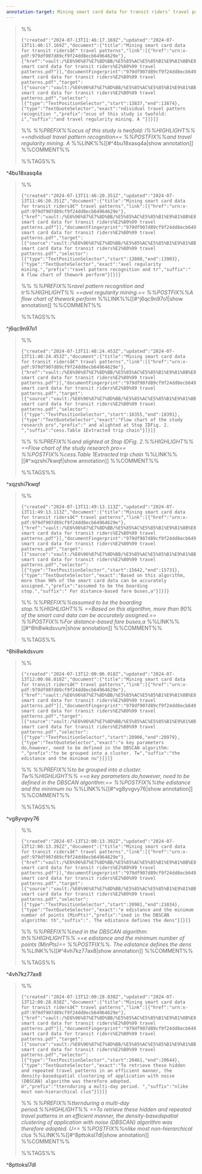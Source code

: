 ```yaml
---
annotation-target: Mining smart card data for transit riders’ travel patterns.pdf
---
```



>%%
>```annotation-json
>{"created":"2024-07-13T11:46:17.169Z","updated":"2024-07-13T11:46:17.169Z","document":{"title":"Mining smart card data for transit ridersâ€™ travel patterns","link":[{"href":"urn:x-pdf:979df907d89cf9f24dd8ecb64964629e"},{"href":"vault:/%E6%96%87%E7%8D%BB/%E5%85%AC%E5%85%B1%E9%81%8B%E8%BC%B8&%E9%9B%BB%E5%AD%90%E7%A5%A8%E8%AD%89/Mining smart card data for transit riders%E2%80%99 travel patterns.pdf"}],"documentFingerprint":"979df907d89cf9f24dd8ecb64964629e"},"uri":"vault:/%E6%96%87%E7%8D%BB/%E5%85%AC%E5%85%B1%E9%81%8B%E8%BC%B8&%E9%9B%BB%E5%AD%90%E7%A5%A8%E8%AD%89/Mining smart card data for transit riders%E2%80%99 travel patterns.pdf","target":[{"source":"vault:/%E6%96%87%E7%8D%BB/%E5%85%AC%E5%85%B1%E9%81%8B%E8%BC%B8&%E9%9B%BB%E5%AD%90%E7%A5%A8%E8%AD%89/Mining smart card data for transit riders%E2%80%99 travel patterns.pdf","selector":[{"type":"TextPositionSelector","start":13837,"end":13874},{"type":"TextQuoteSelector","exact":"ndividual travel pattern recognition ","prefix":"ocus of this study is twofold: i","suffix":"and travel regularity mining. A "}]}]}
>```
>%%
>*%%PREFIX%%ocus of this study is twofold: i%%HIGHLIGHT%% ==ndividual travel pattern recognition== %%POSTFIX%%and travel regularity mining. A*
>%%LINK%%[[#^4bu18xasq4a|show annotation]]
>%%COMMENT%%
>
>%%TAGS%%
>
^4bu18xasq4a


>%%
>```annotation-json
>{"created":"2024-07-13T11:46:20.351Z","updated":"2024-07-13T11:46:20.351Z","document":{"title":"Mining smart card data for transit ridersâ€™ travel patterns","link":[{"href":"urn:x-pdf:979df907d89cf9f24dd8ecb64964629e"},{"href":"vault:/%E6%96%87%E7%8D%BB/%E5%85%AC%E5%85%B1%E9%81%8B%E8%BC%B8&%E9%9B%BB%E5%AD%90%E7%A5%A8%E8%AD%89/Mining smart card data for transit riders%E2%80%99 travel patterns.pdf"}],"documentFingerprint":"979df907d89cf9f24dd8ecb64964629e"},"uri":"vault:/%E6%96%87%E7%8D%BB/%E5%85%AC%E5%85%B1%E9%81%8B%E8%BC%B8&%E9%9B%BB%E5%AD%90%E7%A5%A8%E8%AD%89/Mining smart card data for transit riders%E2%80%99 travel patterns.pdf","target":[{"source":"vault:/%E6%96%87%E7%8D%BB/%E5%85%AC%E5%85%B1%E9%81%8B%E8%BC%B8&%E9%9B%BB%E5%AD%90%E7%A5%A8%E8%AD%89/Mining smart card data for transit riders%E2%80%99 travel patterns.pdf","selector":[{"type":"TextPositionSelector","start":13880,"end":13903},{"type":"TextQuoteSelector","exact":"avel regularity mining.","prefix":"ravel pattern recognition and tr","suffix":" A flow chart of thework perform"}]}]}
>```
>%%
>*%%PREFIX%%ravel pattern recognition and tr%%HIGHLIGHT%% ==avel regularity mining.== %%POSTFIX%%A flow chart of thework perform*
>%%LINK%%[[#^j6qc9n97o1|show annotation]]
>%%COMMENT%%
>
>%%TAGS%%
>
^j6qc9n97o1


>%%
>```annotation-json
>{"created":"2024-07-13T11:48:24.453Z","updated":"2024-07-13T11:48:24.453Z","document":{"title":"Mining smart card data for transit ridersâ€™ travel patterns","link":[{"href":"urn:x-pdf:979df907d89cf9f24dd8ecb64964629e"},{"href":"vault:/%E6%96%87%E7%8D%BB/%E5%85%AC%E5%85%B1%E9%81%8B%E8%BC%B8&%E9%9B%BB%E5%AD%90%E7%A5%A8%E8%AD%89/Mining smart card data for transit riders%E2%80%99 travel patterns.pdf"}],"documentFingerprint":"979df907d89cf9f24dd8ecb64964629e"},"uri":"vault:/%E6%96%87%E7%8D%BB/%E5%85%AC%E5%85%B1%E9%81%8B%E8%BC%B8&%E9%9B%BB%E5%AD%90%E7%A5%A8%E8%AD%89/Mining smart card data for transit riders%E2%80%99 travel patterns.pdf","target":[{"source":"vault:/%E6%96%87%E7%8D%BB/%E5%85%AC%E5%85%B1%E9%81%8B%E8%BC%B8&%E9%9B%BB%E5%AD%90%E7%A5%A8%E8%AD%89/Mining smart card data for transit riders%E2%80%99 travel patterns.pdf","selector":[{"type":"TextPositionSelector","start":18355,"end":18391},{"type":"TextQuoteSelector","exact":"Flow chart of the study research pro","prefix":" and alighted at Stop IDFig. 2. ","suffix":"cess.Table 1Extracted trip chain"}]}]}
>```
>%%
>*%%PREFIX%%and alighted at Stop IDFig. 2.%%HIGHLIGHT%% ==Flow chart of the study research pro== %%POSTFIX%%cess.Table 1Extracted trip chain*
>%%LINK%%[[#^xqzshi7kwqf|show annotation]]
>%%COMMENT%%
>
>%%TAGS%%
>
^xqzshi7kwqf


>%%
>```annotation-json
>{"created":"2024-07-13T11:49:13.113Z","updated":"2024-07-13T11:49:13.113Z","document":{"title":"Mining smart card data for transit ridersâ€™ travel patterns","link":[{"href":"urn:x-pdf:979df907d89cf9f24dd8ecb64964629e"},{"href":"vault:/%E6%96%87%E7%8D%BB/%E5%85%AC%E5%85%B1%E9%81%8B%E8%BC%B8&%E9%9B%BB%E5%AD%90%E7%A5%A8%E8%AD%89/Mining smart card data for transit riders%E2%80%99 travel patterns.pdf"}],"documentFingerprint":"979df907d89cf9f24dd8ecb64964629e"},"uri":"vault:/%E6%96%87%E7%8D%BB/%E5%85%AC%E5%85%B1%E9%81%8B%E8%BC%B8&%E9%9B%BB%E5%AD%90%E7%A5%A8%E8%AD%89/Mining smart card data for transit riders%E2%80%99 travel patterns.pdf","target":[{"source":"vault:/%E6%96%87%E7%8D%BB/%E5%85%AC%E5%85%B1%E9%81%8B%E8%BC%B8&%E9%9B%BB%E5%AD%90%E7%A5%A8%E8%AD%89/Mining smart card data for transit riders%E2%80%99 travel patterns.pdf","selector":[{"type":"TextPositionSelector","start":15642,"end":15731},{"type":"TextQuoteSelector","exact":"Based on this algorithm, more than 90% of the smart card data can be accurately assigned.","prefix":"assumed to be the boarding stop.","suffix":" For distance-based fare buses,a"}]}]}
>```
>%%
>*%%PREFIX%%assumed to be the boarding stop.%%HIGHLIGHT%% ==Based on this algorithm, more than 90% of the smart card data can be accurately assigned.== %%POSTFIX%%For distance-based fare buses,a*
>%%LINK%%[[#^8hi8wkdsvum|show annotation]]
>%%COMMENT%%
>
>%%TAGS%%
>
^8hi8wkdsvum


>%%
>```annotation-json
>{"created":"2024-07-13T12:00:06.018Z","updated":"2024-07-13T12:00:06.018Z","document":{"title":"Mining smart card data for transit ridersâ€™ travel patterns","link":[{"href":"urn:x-pdf:979df907d89cf9f24dd8ecb64964629e"},{"href":"vault:/%E6%96%87%E7%8D%BB/%E5%85%AC%E5%85%B1%E9%81%8B%E8%BC%B8&%E9%9B%BB%E5%AD%90%E7%A5%A8%E8%AD%89/Mining smart card data for transit riders%E2%80%99 travel patterns.pdf"}],"documentFingerprint":"979df907d89cf9f24dd8ecb64964629e"},"uri":"vault:/%E6%96%87%E7%8D%BB/%E5%85%AC%E5%85%B1%E9%81%8B%E8%BC%B8&%E9%9B%BB%E5%AD%90%E7%A5%A8%E8%AD%89/Mining smart card data for transit riders%E2%80%99 travel patterns.pdf","target":[{"source":"vault:/%E6%96%87%E7%8D%BB/%E5%85%AC%E5%85%B1%E9%81%8B%E8%BC%B8&%E9%9B%BB%E5%AD%90%E7%A5%A8%E8%AD%89/Mining smart card data for transit riders%E2%80%99 travel patterns.pdf","selector":[{"type":"TextPositionSelector","start":20906,"end":20979},{"type":"TextQuoteSelector","exact":"o key parameters do,however, need to be defined in the DBSCAN algorithm: ","prefix":"to be grouped into a cluster. Tw","suffix":"the edistance and the minimum nu"}]}]}
>```
>%%
>*%%PREFIX%%to be grouped into a cluster. Tw%%HIGHLIGHT%% ==o key parameters do,however, need to be defined in the DBSCAN algorithm:== %%POSTFIX%%the edistance and the minimum nu*
>%%LINK%%[[#^vg8yvgvy76|show annotation]]
>%%COMMENT%%
>
>%%TAGS%%
>
^vg8yvgvy76


>%%
>```annotation-json
>{"created":"2024-07-13T12:00:13.392Z","updated":"2024-07-13T12:00:13.392Z","document":{"title":"Mining smart card data for transit ridersâ€™ travel patterns","link":[{"href":"urn:x-pdf:979df907d89cf9f24dd8ecb64964629e"},{"href":"vault:/%E6%96%87%E7%8D%BB/%E5%85%AC%E5%85%B1%E9%81%8B%E8%BC%B8&%E9%9B%BB%E5%AD%90%E7%A5%A8%E8%AD%89/Mining smart card data for transit riders%E2%80%99 travel patterns.pdf"}],"documentFingerprint":"979df907d89cf9f24dd8ecb64964629e"},"uri":"vault:/%E6%96%87%E7%8D%BB/%E5%85%AC%E5%85%B1%E9%81%8B%E8%BC%B8&%E9%9B%BB%E5%AD%90%E7%A5%A8%E8%AD%89/Mining smart card data for transit riders%E2%80%99 travel patterns.pdf","target":[{"source":"vault:/%E6%96%87%E7%8D%BB/%E5%85%AC%E5%85%B1%E9%81%8B%E8%BC%B8&%E9%9B%BB%E5%AD%90%E7%A5%A8%E8%AD%89/Mining smart card data for transit riders%E2%80%99 travel patterns.pdf","selector":[{"type":"TextPositionSelector","start":20981,"end":21034},{"type":"TextQuoteSelector","exact":"e edistance and the minimum number of points (MinPts)","prefix":"ined in the DBSCAN algorithm: th","suffix":". The edistance defines the dens"}]}]}
>```
>%%
>*%%PREFIX%%ined in the DBSCAN algorithm: th%%HIGHLIGHT%% ==e edistance and the minimum number of points (MinPts)== %%POSTFIX%%. The edistance defines the dens*
>%%LINK%%[[#^4vh7kz77ax8|show annotation]]
>%%COMMENT%%
>
>%%TAGS%%
>
^4vh7kz77ax8


>%%
>```annotation-json
>{"created":"2024-07-13T12:00:28.038Z","updated":"2024-07-13T12:00:28.038Z","document":{"title":"Mining smart card data for transit ridersâ€™ travel patterns","link":[{"href":"urn:x-pdf:979df907d89cf9f24dd8ecb64964629e"},{"href":"vault:/%E6%96%87%E7%8D%BB/%E5%85%AC%E5%85%B1%E9%81%8B%E8%BC%B8&%E9%9B%BB%E5%AD%90%E7%A5%A8%E8%AD%89/Mining smart card data for transit riders%E2%80%99 travel patterns.pdf"}],"documentFingerprint":"979df907d89cf9f24dd8ecb64964629e"},"uri":"vault:/%E6%96%87%E7%8D%BB/%E5%85%AC%E5%85%B1%E9%81%8B%E8%BC%B8&%E9%9B%BB%E5%AD%90%E7%A5%A8%E8%AD%89/Mining smart card data for transit riders%E2%80%99 travel patterns.pdf","target":[{"source":"vault:/%E6%96%87%E7%8D%BB/%E5%85%AC%E5%85%B1%E9%81%8B%E8%BC%B8&%E9%9B%BB%E5%AD%90%E7%A5%A8%E8%AD%89/Mining smart card data for transit riders%E2%80%99 travel patterns.pdf","selector":[{"type":"TextPositionSelector","start":20461,"end":20644},{"type":"TextQuoteSelector","exact":"To retrieve these hidden and repeated travel patterns in an efficient manner, the density-basedspatial clustering of application with noise (DBSCAN) algorithm was therefore adopted. U","prefix":"tternduring a multi-day period. ","suffix":"nlike most non-hierarchical clus"}]}]}
>```
>%%
>*%%PREFIX%%tternduring a multi-day period.%%HIGHLIGHT%% ==To retrieve these hidden and repeated travel patterns in an efficient manner, the density-basedspatial clustering of application with noise (DBSCAN) algorithm was therefore adopted. U== %%POSTFIX%%nlike most non-hierarchical clus*
>%%LINK%%[[#^8pttoksl7dl|show annotation]]
>%%COMMENT%%
>
>%%TAGS%%
>
^8pttoksl7dl
